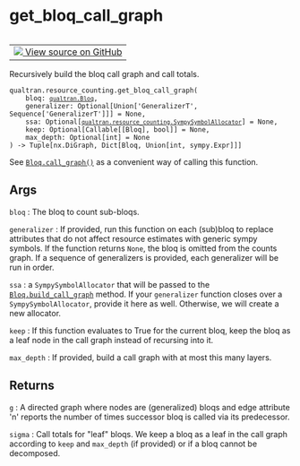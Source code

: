 # get_bloq_call_graph


<table class="tfo-notebook-buttons tfo-api nocontent" align="left">
<td>
  <a target="_blank" href="https://github.com/quantumlib/Qualtran/blob/main/qualtran/resource_counting/_call_graph.py#L204-L250">
    <img src="https://www.tensorflow.org/images/GitHub-Mark-32px.png" />
    View source on GitHub
  </a>
</td>
</table>



Recursively build the bloq call graph and call totals.


<pre class="devsite-click-to-copy prettyprint lang-py tfo-signature-link">
<code>qualtran.resource_counting.get_bloq_call_graph(
    bloq: <a href="../../qualtran/Bloq.html"><code>qualtran.Bloq</code></a>,
    generalizer: Optional[Union['GeneralizerT', Sequence['GeneralizerT']]] = None,
    ssa: Optional[<a href="../../qualtran/resource_counting/SympySymbolAllocator.html"><code>qualtran.resource_counting.SympySymbolAllocator</code></a>] = None,
    keep: Optional[Callable[[Bloq], bool]] = None,
    max_depth: Optional[int] = None
) -> Tuple[nx.DiGraph, Dict[Bloq, Union[int, sympy.Expr]]]
</code></pre>



<!-- Placeholder for "Used in" -->

See <a href="../../qualtran/Bloq.html#call_graph"><code>Bloq.call_graph()</code></a> as a convenient way of calling this function.

<h2 class="add-link">Args</h2>

`bloq`<a id="bloq"></a>
: The bloq to count sub-bloqs.

`generalizer`<a id="generalizer"></a>
: If provided, run this function on each (sub)bloq to replace attributes
  that do not affect resource estimates with generic sympy symbols. If the function
  returns `None`, the bloq is omitted from the counts graph. If a sequence of
  generalizers is provided, each generalizer will be run in order.

`ssa`<a id="ssa"></a>
: a `SympySymbolAllocator` that will be passed to the <a href="../../qualtran/Bloq.html#build_call_graph"><code>Bloq.build_call_graph</code></a> method. If
  your `generalizer` function closes over a `SympySymbolAllocator`, provide it here as
  well. Otherwise, we will create a new allocator.

`keep`<a id="keep"></a>
: If this function evaluates to True for the current bloq, keep the bloq as a leaf
  node in the call graph instead of recursing into it.

`max_depth`<a id="max_depth"></a>
: If provided, build a call graph with at most this many layers.




<h2 class="add-link">Returns</h2>

`g`<a id="g"></a>
: A directed graph where nodes are (generalized) bloqs and edge attribute 'n' reports
  the number of times successor bloq is called via its predecessor.

`sigma`<a id="sigma"></a>
: Call totals for "leaf" bloqs. We keep a bloq as a leaf in the call graph
  according to `keep` and `max_depth` (if provided) or if a bloq cannot be
  decomposed.


